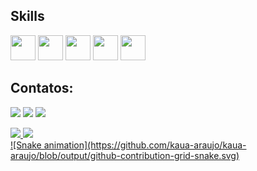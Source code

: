 

## Skills
<div>
  <img src="https://cdn.jsdelivr.net/gh/devicons/devicon/icons/php/php-plain.svg" width="40" height="40"/>
  <img src="https://cdn.jsdelivr.net/gh/devicons/devicon/icons/git/git-original.svg" width="40" height="40"/>    
  <img src="https://cdn.jsdelivr.net/gh/devicons/devicon/icons/laravel/laravel-plain-wordmark.svg" width="40" height="40"/>
  <img src="https://cdn.jsdelivr.net/gh/devicons/devicon/icons/mysql/mysql-original-wordmark.svg" width="40" height="40"/>
  <img src="https://cdn.jsdelivr.net/gh/devicons/devicon/icons/html5/html5-original.svg" width="40" height="40"/>
</div>

## Contatos:

<div>

  <a href = "mailto:araujo.ka37@gmail.com"><img src="https://img.shields.io/badge/Gmail-D14836?style=for-the-badge&logo=gmail&logoColor=white" target="_blank"></a>
  <a href="https://instagram.com/kaua_araujo.s" target="_blank"><img src="https://img.shields.io/badge/-Instagram-%23E4405F?style=for-the-badge&logo=instagram&logoColor=white" target="_blank"></a>
  <a href="https://www.linkedin.com/in/kauã-araújo-79b185233" target="_blank"><img src="https://img.shields.io/badge/-LinkedIn-%230077B5?style=for-the-badge&logo=linkedin&logoColor=white" target="_blank"></a>   
</div>
<div>
  <a href="https://github.com/kaua-araujo">
  <img height="180em" src="https://github-readme-stats.vercel.app/api/top-langs/?username=kaua-araujo&layout=compact&langs_count=7&theme=dracula"/>
  <img height="180em" src="https://github-readme-stats.vercel.app/api?username=kaua-araujo&show_icons=true&theme=dracula&include_all_commits=true&count_private=true"/>
</div>
  ![Snake animation](https://github.com/kaua-araujo/kaua-araujo/blob/output/github-contribution-grid-snake.svg)
